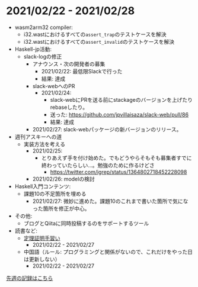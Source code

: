 # 2021/02/22 - 2021/02/28

- wasm2arm32 compiler:
    - i32.wastにおけるすべての`assert_trap`のテストケースを解決
    - i32.wastにおけるすべての`assert_invalid`のテストケースを解決
- Haskell-jp活動:
    - slack-logの修正
        - アナウンス・次の開発者の募集
            - 2021/02/22: 最低限Slackで行った
            - 結果: 達成
        - slack-webへのPR
            - 2021/02/24:
                - slack-webにPRを送る前にstackageのバージョンを上げたりrebaseしたり。
                - 送った: <https://github.com/jpvillaisaza/slack-web/pull/86>
                - 結果: 達成
        - 2021/02/27: slack-webパッケージの新バージョンのリリース。
- 週刊アスキーへの道
    - 実装方法を考える
        - 2021/02/25:
            - とりあえず手を付け始めた。でもどうやらそもそも募集者すでに終わっていたらしい...。勉強のために作るけどさ
                - <https://twitter.com/igrep/status/1364802718452228098>
        - 2021/02/26: modelの検討
- Haskell入門コンテンツ:
    - 課題10の不足箇所を埋める
        - 2021/02/27: 微妙に進めた。課題10のこれまで書いた箇所で気になった箇所を修正が中心。
- その他:
    - ブログとQiitaに同時投稿するのをサポートするツール
- 読書など:
    - [定理証明手習い](https://www.lambdanote.com/collections/littleprover)
        - 2021/02/22 - 2021/02/27
    - 中国語（ルール: プログラミングと関係がないので、これだけをやった日は更新しない）
        - 2021/02/22 - 2021/02/27

[先週の記録はこちら](https://github.com/igrep/daily-commits/blob/a709d8c9a2c23a1a71572cbcf1b7cdc60b769c91/yesterday.md)
